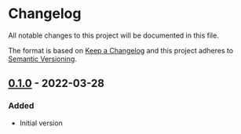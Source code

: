 # Changelog

All notable changes to this project will be documented in this file.

The format is based on [Keep a Changelog](http://keepachangelog.com/)
and this project adheres to [Semantic Versioning](http://semver.org/).

## [0.1.0] - 2022-03-28

### Added

- Initial version

[0.1.0]: https://github.com/richteambs/maintainizr-action/releases/tag/v0.1.0
